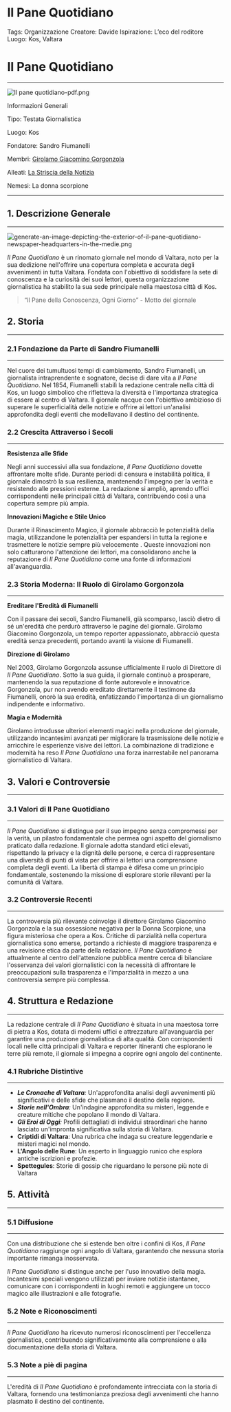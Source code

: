 # Il Pane Quotidiano

Tags: Organizzazione
Creatore: Davide
Ispirazione: L’eco del roditore
Luogo: Kos, Valtara

# Il Pane Quotidiano

---

![Il pane quotidiano-pdf.png](Il_pane_quotidiano-pdf.png)

Informazioni Generali

Tipo: Testata Giornalistica

Luogo: Kos

Fondatore: Sandro Fiumanelli

Membri: [Girolamo Giacomino Gorgonzola](Girolamo%20Giacomino%20Gorgonzola%208992648336664c4ab50e239a8554805c.md) 

Alleati: [La Striscia della Notizia](La%20Striscia%20della%20Notizia%20c8a28097b17441cf8bf5943cbc38334d.md) 

Nemesi: La donna scorpione

---

## 1. Descrizione Generale

---

![generate-an-image-depicting-the-exterior-of-il-pane-quotidiano-newspaper-headquarters-in-the-medie.png](generate-an-image-depicting-the-exterior-of-il-pane-quotidiano-newspaper-headquarters-in-the-medie.png)

*Il Pane Quotidiano* è un rinomato giornale nel mondo di Valtara, noto per la sua dedizione nell'offrire una copertura completa e accurata degli avvenimenti in tutta Valtara. Fondata con l'obiettivo di soddisfare la sete di conoscenza e la curiosità dei suoi lettori, questa organizzazione giornalistica ha stabilito la sua sede principale nella maestosa città di Kos.

> “Il Pane della Conoscenza, Ogni Giorno” - Motto del giornale
> 

## 2. Storia

---

### 2.1 Fondazione da Parte di Sandro Fiumanelli

---

Nel cuore dei tumultuosi tempi di cambiamento, Sandro Fiumanelli, un giornalista intraprendente e sognatore, decise di dare vita a *Il Pane Quotidiano*. Nel 1854, Fiumanelli stabilì la redazione centrale nella città di Kos, un luogo simbolico che rifletteva la diversità e l'importanza strategica di essere al centro di Valtara. Il giornale nacque con l'obiettivo ambizioso di superare le superficialità delle notizie e offrire ai lettori un'analisi approfondita degli eventi che modellavano il destino del continente.

### 2.2 **Crescita Attraverso i Secoli**

---

**Resistenza alle Sfide**

Negli anni successivi alla sua fondazione, *Il Pane Quotidiano* dovette affrontare molte sfide. Durante periodi di censura e instabilità politica, il giornale dimostrò la sua resilienza, mantenendo l'impegno per la verità e resistendo alle pressioni esterne. La redazione si ampliò, aprendo uffici corrispondenti nelle principali città di Valtara, contribuendo così a una copertura sempre più ampia.

**Innovazioni Magiche e Stile Unico**

Durante il Rinascimento Magico, il giornale abbracciò le potenzialità della magia, utilizzandone le potenzialità per espandersi in tutta la regione e trasmettere le notizie sempre più velocemente . Queste innovazioni non solo catturarono l'attenzione dei lettori, ma consolidarono anche la reputazione di *Il Pane Quotidiano* come una fonte di informazioni all'avanguardia.

### 2.3 **Storia Moderna: Il Ruolo di Girolamo Gorgonzola**

---

**Ereditare l'Eredità di Fiumanelli**

Con il passare dei secoli, Sandro Fiumanelli, già scomparso, lasciò dietro di sé un'eredità che perdurò attraverso le pagine del giornale. Girolamo Giacomino Gorgonzola, un tempo reporter appassionato, abbracciò questa eredità senza precedenti, portando avanti la visione di Fiumanelli.

**Direzione di Girolamo**

Nel 2003, Girolamo Gorgonzola assunse ufficialmente il ruolo di Direttore di *Il Pane Quotidiano*. Sotto la sua guida, il giornale continuò a prosperare, mantenendo la sua reputazione di fonte autorevole e innovatrice. Gorgonzola, pur non avendo ereditato direttamente il testimone da Fiumanelli, onorò la sua eredità, enfatizzando l'importanza di un giornalismo indipendente e informativo.

**Magia e Modernità**

Girolamo introdusse ulteriori elementi magici nella produzione del giornale, utilizzando incantesimi avanzati per migliorare la trasmissione delle notizie e arricchire le esperienze visive dei lettori. La combinazione di tradizione e modernità ha reso *Il Pane Quotidiano* una forza inarrestabile nel panorama giornalistico di Valtara.

## 3. Valori e Controversie

---

### 3.1 **Valori di Il Pane Quotidiano**

---

*Il Pane Quotidiano* si distingue per il suo impegno senza compromessi per la verità, un pilastro fondamentale che permea ogni aspetto del giornalismo praticato dalla redazione. Il giornale adotta standard etici elevati, rispettando la privacy e la dignità delle persone, e cerca di rappresentare una diversità di punti di vista per offrire ai lettori una comprensione completa degli eventi. La libertà di stampa è difesa come un principio fondamentale, sostenendo la missione di esplorare storie rilevanti per la comunità di Valtara.

### 3.2 **Controversie Recenti**

---

La controversia più rilevante coinvolge il direttore Girolamo Giacomino Gorgonzola e la sua ossessione negativa per la Donna Scorpione, una figura misteriosa che opera a Kos. Critiche di parzialità nella copertura giornalistica sono emerse, portando a richieste di maggiore trasparenza e una revisione etica da parte della redazione. *Il Pane Quotidiano* è attualmente al centro dell'attenzione pubblica mentre cerca di bilanciare l'osservanza dei valori giornalistici con la necessità di affrontare le preoccupazioni sulla trasparenza e l'imparzialità in mezzo a una controversia sempre più complessa.

## 4. Struttura e Redazione

---

La redazione centrale di *Il Pane Quotidiano* è situata in una maestosa torre di pietra a Kos, dotata di moderni uffici e attrezzature all'avanguardia per garantire una produzione giornalistica di alta qualità. Con corrispondenti locali nelle città principali di Valtara e reporter itineranti che esplorano le terre più remote, il giornale si impegna a coprire ogni angolo del continente.

### 4.1 **Rubriche Distintive**

---

- ***Le Cronache di Valtara**:* Un'approfondita analisi degli avvenimenti più significativi e delle sfide che plasmano il destino della regione.
- ***Storie nell'Ombra**:* Un'indagine approfondita su misteri, leggende e creature mitiche che popolano il mondo di Valtara.
- ***Gli Eroi di Oggi**:* Profili dettagliati di individui straordinari che hanno lasciato un'impronta significativa sulla storia di Valtara.
- **Criptidi di Valtara**: Una rubrica che indaga su creature leggendarie e misteri magici nel mondo.
- **L'Angolo delle Rune**: Un esperto in linguaggio runico che esplora antiche iscrizioni e profezie.
- **Spettegules**: Storie di gossip che riguardano le persone più note di Valtara

## 5. Attività

---

### 5.1 **Diffusione**

---

Con una distribuzione che si estende ben oltre i confini di Kos, *Il Pane Quotidiano* raggiunge ogni angolo di Valtara, garantendo che nessuna storia importante rimanga inosservata.

*Il Pane Quotidiano* si distingue anche per l'uso innovativo della magia. Incantesimi speciali vengono utilizzati per inviare notizie istantanee, comunicare con i corrispondenti in luoghi remoti e aggiungere un tocco magico alle illustrazioni e alle fotografie.

### 5.2 **Note e Riconoscimenti**

---

*Il Pane Quotidiano* ha ricevuto numerosi riconoscimenti per l'eccellenza giornalistica, contribuendo significativamente alla comprensione e alla documentazione della storia di Valtara.

### 5.3 **Note a piè di pagina**

---

L'eredità di *Il Pane Quotidiano* è profondamente intrecciata con la storia di Valtara, fornendo una testimonianza preziosa degli avvenimenti che hanno plasmato il destino del continente.